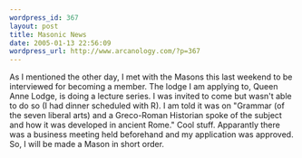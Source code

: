 ```yaml
--- 
wordpress_id: 367
layout: post
title: Masonic News
date: 2005-01-13 22:56:09
wordpress_url: http://www.arcanology.com/?p=367
---
```

As I mentioned the other day, I met with the Masons this last weekend to be interviewed for becoming a member. The lodge I am applying to, Queen Anne Lodge, is doing a lecture series. I was invited to come but wasn't able to do so (I had dinner scheduled with R). I am told it was on "Grammar (of the seven liberal arts) and a Greco-Roman Historian spoke of the subject and how it was developed in ancient Rome." Cool stuff. Apparantly there was a business meeting held beforehand and my application was approved. So, I will be made a Mason in short order.